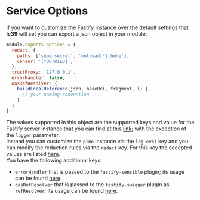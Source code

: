 # Service Options

If you want to customize the Fastify instance over the default settings that **lc39** will set
you can export a json object in your module:

```javascript
module.exports.options = {
  redact: {
    paths: ['supersecret', 'notread[*].here'],
    censor: '[YOUTRIED]',
  },
  trustProxy: '127.0.0.1',
  errorHandler: false,
  oasRefResolver: {
    buildLocalReference(json, baseUri, fragment, i) {
      // your naming convention
    }
  }
}
```

The values supported in this object are the supported keys and value for the Fastify server instance
that you can find at this [link][fastify-server-options]; with the exception of the `logger` parameter.  
Instead you can customize the `pino` instance via the `logLevel` key and you can modify the redaction rules
via the `redact` key. For this key the accepted values are listed [here][pino-redact-options].  
You have the following additional keys:
- `errorHandler` that is passed to the `fastify-sensible` plugin; its usage can be found [here][fastify-sensible-error-handler].
- `oasRefResolver` that is passed to the `fastify-swagger` plugin as `refResolver`; its usage can be found [here][fastify-swagger-refs]. 

[fastify-server-options]: https://github.com/fastify/fastify/blob/main/docs/Reference/Server.md
[pino-redact-options]: https://github.com/pinojs/pino/blob/master/docs/redaction.md
[fastify-sensible-error-handler]: https://github.com/fastify/fastify-sensible#custom-error-handler
[fastify-swagger-refs]: https://github.com/fastify/fastify-swagger#managing-your-refs
